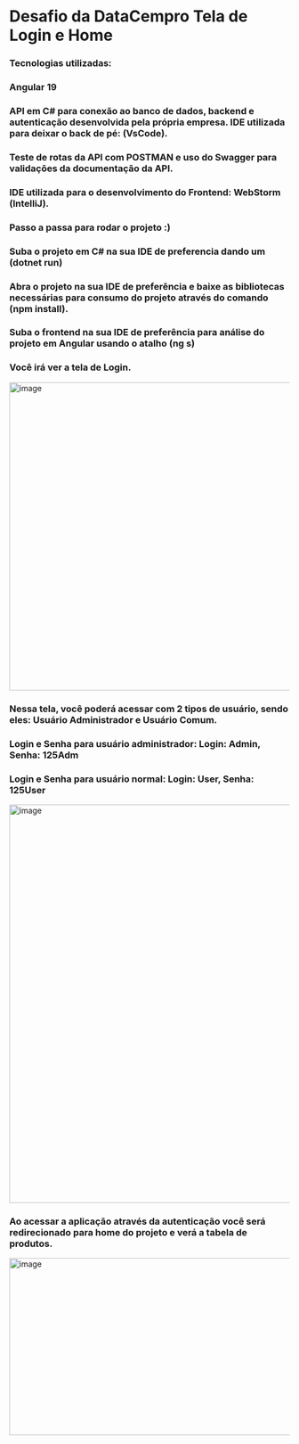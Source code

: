 # Desafio da DataCempro Tela de Login e Home

### Tecnologias utilizadas:

### Angular 19

### API em C# para conexão ao banco de dados, backend e autenticação desenvolvida pela própria empresa. IDE utilizada para deixar o back de pé: (VsCode).

### Teste de rotas da API com POSTMAN e uso do Swagger para validações da documentação da API.

### IDE utilizada para o desenvolvimento do Frontend: WebStorm (IntelliJ).

### Passo a passa para rodar o projeto :)

### Suba o projeto em C# na sua IDE de preferencia dando um (dotnet run)

### Abra o projeto na sua IDE de preferência e baixe as bibliotecas necessárias para consumo do projeto através do comando (npm install).

### Suba o frontend na sua IDE de preferência para análise do projeto em Angular usando o atalho (ng s)

### Você irá ver a tela de Login.

<img width="828" height="553" alt="image" src="https://github.com/user-attachments/assets/45201115-d8bb-4593-a6c7-5695da9f303c" />

### Nessa tela, você poderá acessar com 2 tipos de usuário, sendo eles: Usuário Administrador e Usuário Comum.

### Login e Senha para usuário administrador: Login: Admin, Senha: 125Adm

### Login e Senha para usuário normal: Login: User, Senha: 125User

<img width="1312" height="715" alt="image" src="https://github.com/user-attachments/assets/c2069516-1b47-425a-a605-255c07db4c53" />

### Ao acessar a aplicação através da autenticação você será redirecionado para home do projeto e verá a tabela de produtos.

<img width="533" height="318" alt="image" src="https://github.com/user-attachments/assets/6d080205-37e8-47d0-84e6-99d39172a575" />




